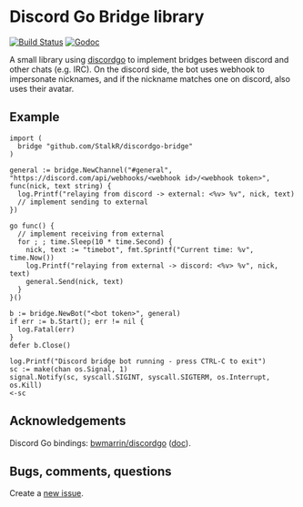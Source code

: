 # Discord Go Bridge library

[![Build Status][1]][2] [![Godoc][3]][4]

A small library using [discordgo][5] to implement bridges between discord and
other chats (e.g. IRC).
On the discord side, the bot uses webhook to impersonate nicknames, and if the
nickname matches one on discord, also uses their avatar.

## Example
```
import (
  bridge "github.com/StalkR/discordgo-bridge"
)

general := bridge.NewChannel("#general", "https://discord.com/api/webhooks/<webhook id>/<webhook token>", func(nick, text string) {
  log.Printf("relaying from discord -> external: <%v> %v", nick, text)
  // implement sending to external
})

go func() {
  // implement receiving from external
  for ; ; time.Sleep(10 * time.Second) {
    nick, text := "timebot", fmt.Sprintf("Current time: %v", time.Now())
    log.Printf("relaying from external -> discord: <%v> %v", nick, text)
    general.Send(nick, text)
  }
}()

b := bridge.NewBot("<bot token>", general)
if err := b.Start(); err != nil {
  log.Fatal(err)
}
defer b.Close()

log.Printf("Discord bridge bot running - press CTRL-C to exit")
sc := make(chan os.Signal, 1)
signal.Notify(sc, syscall.SIGINT, syscall.SIGTERM, os.Interrupt, os.Kill)
<-sc
```

## Acknowledgements
Discord Go bindings: [bwmarrin/discordgo][5] ([doc][6]).

## Bugs, comments, questions
Create a [new issue][7].

[1]: https://api.travis-ci.org/StalkR/discordgo-bridge.png?branch=master
[2]: https://travis-ci.org/StalkR/discordgo-bridge
[3]: https://godoc.org/github.com/StalkR/discordgo-bridge?status.png
[4]: https://godoc.org/github.com/StalkR/discordgo-bridge
[5]: https://github.com/bwmarrin/discordgo
[6]: https://godoc.org/github.com/bwmarrin/discordgo
[7]: https://github.com/StalkR/discordgo-bridge/issues/new
